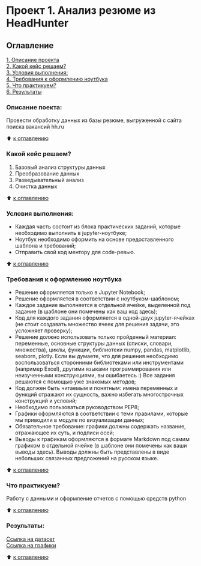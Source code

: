 # Проект 1. Анализ резюме из HeadHunter

## Оглавление
[1. Описание проекта](https://github.com/MSvyatoslavB/DS_Projects/tree/master/project_1/README.md#Описание-проекта)  
[2. Какой кейс решаем?](https://github.com/MSvyatoslavB/DS_Projects/tree/master/project_1/README.md#Какой-кейс-решаем?)   
[3. Условия выполнения:](https://github.com/MSvyatoslavB/DS_Projects/tree/master/project_1/README.md#Условия-выполнения)     
[4. Требования к оформлению ноутбука](https://github.com/MSvyatoslavB/DS_Projects/tree/master/project_1/README.md#Требования-к-оформлению-ноутбука)      
[5. Что практикуем?](https://github.com/MSvyatoslavB/DS_Projects/tree/master/project_1/README.md#Что-практикуем)      
[6. Результаты](https://github.com/MSvyatoslavB/DS_Projects/tree/master/project_1/README.md#Результаты)

### Описание поекта:
Провести обработку данных из базы резюме, выгруженной с сайта поиска вакансий hh.ru

:arrow_up: [к оглавлению](https://github.com/MSvyatoslavB/DS_Projects/tree/master/project_1/README.md#Оглавление)

### Какой кейс решаем?
1. Базовый анализ структуры данных
2. Преобразование данных
3. Разведывательный анализ
4. Очистка данных

:arrow_up: [к оглавлению](https://github.com/MSvyatoslavB/DS_Projects/tree/master/project_1/README.md#Оглавление)

### Условия выполнения:
- Каждая часть состоит из блока практических заданий, которые необходимо выполнить в jupyter-ноутбуке;   
- Ноутбук необходимо оформить на основе предоставленного шаблона и требований;  
- Отправить свой код ментору для code-ревью.

:arrow_up: [к оглавлению](https://github.com/MSvyatoslavB/DS_Projects/tree/master/project_1/README.md#Оглавление)

### Требования к оформлению ноутбука

- Решение оформляется только в Jupyter Notebook;
- Решение оформляется в соответствии с ноутбуком-шаблоном;
- Каждое задание выполняется в отдельной ячейке, выделенной под задание (в шаблоне они помечены как ваш код здесь);
- Код для каждого задания оформляется в одной-двух jupyter-ячейках (не стоит создавать множество ячеек для решения задачи, это усложняет проверку);
- Решение должно использовать только пройденный материал: переменные, основные структуры данных (списки, словари, множества), циклы, функции, библиотеки numpy, pandas, matplotlib, seaborn, plotly. Если вы думаете, что для решения необходимо воспользоваться сторонними библиотеками или инструментами (например Excel), другими языками программирования или неизученными конструкциями, вы ошибаетесь :) Все задания решаются с помощью уже знакомых методов;
- Код должен быть читаемым и понятным: имена переменных и функций отражают их сущность, важно избегать многострочных конструкций и условий;
- Необходимо пользоваться руководством PEP8;
- Графики оформляются в соответствии с теми правилами, которые мы приводили в модуле по визуализации данных;
- Обязательное требование: графики должны содержать название, отражающее их суть, и подписи осей;
- Выводы к графикам оформляются в формате Markdown под самим графиком в отдельной ячейке (в шаблоне они помечены как ваши выводы здесь). Выводы должны быть представлены в виде небольших связанных предложений на русском языке.

:arrow_up: [к оглавлению](https://github.com/MSvyatoslavB/DS_Projects/tree/master/project_1/README.md#Оглавление)

### Что практикуем?

Работу с данными и оформление отчетов с помощью средств python

:arrow_up: [к оглавлению](https://github.com/MSvyatoslavB/DS_Projects/tree/master/project_1/README.md#Оглавление)


### Результаты:
[Ссылка на датасет](https://drive.google.com/drive/folders/1p8FAEdH_bN3LjkzI3VHpT-MOvAz8eAve)   
[Ссылка на графики](https://drive.google.com/drive/folders/1MrbKPT__wDLfbqxSSjPp6BjhKhIVfD6L)

:arrow_up: [к оглавлению](https://github.com/MSvyatoslavB/DS_Projects/tree/master/project_1/README.md#Оглавление)